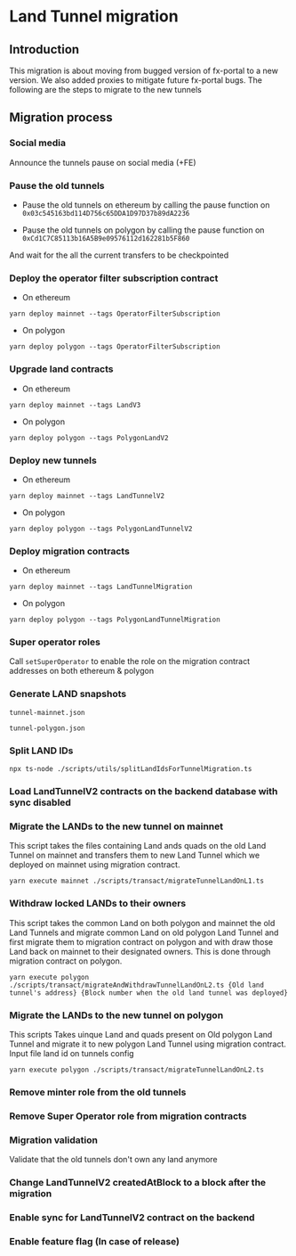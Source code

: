 # Land Tunnel migration

## Introduction

This migration is about moving from bugged version of fx-portal to a new version. We also added proxies to mitigate future fx-portal bugs. The following are the steps to migrate to the new tunnels

## Migration process

### Social media

Announce the tunnels pause on social media (+FE)

### Pause the old tunnels

- Pause the old tunnels on ethereum by calling the pause function on `0x03c545163bd114D756c65DDA1D97D37b89dA2236`

- Pause the old tunnels on polygon by calling the pause function on `0xCd1C7C85113b16A5B9e09576112d162281b5F860`

And wait for the all the current transfers to be checkpointed

### Deploy the operator filter subscription contract

- On ethereum
```shell
yarn deploy mainnet --tags OperatorFilterSubscription
```

- On polygon
```shell
yarn deploy polygon --tags OperatorFilterSubscription
```

### Upgrade land contracts

- On ethereum
```shell
yarn deploy mainnet --tags LandV3
```

- On polygon
```shell
yarn deploy polygon --tags PolygonLandV2
```

### Deploy new tunnels

- On ethereum
```shell
yarn deploy mainnet --tags LandTunnelV2
```

- On polygon
```shell
yarn deploy polygon --tags PolygonLandTunnelV2
```

### Deploy migration contracts

- On ethereum
```shell
yarn deploy mainnet --tags LandTunnelMigration
```

- On polygon
```shell
yarn deploy polygon --tags PolygonLandTunnelMigration
```

### Super operator roles

Call `setSuperOperator` to enable the role on the migration contract addresses on both ethereum & polygon

### Generate LAND snapshots

```
tunnel-mainnet.json
```

```
tunnel-polygon.json
```

### Split LAND IDs

```shell
npx ts-node ./scripts/utils/splitLandIdsForTunnelMigration.ts
```

### Load LandTunnelV2 contracts on the backend database with sync disabled

### Migrate the LANDs to the new tunnel on mainnet

This script takes the files containing Land ands quads on the old Land Tunnel on mainnet and transfers them to new Land Tunnel which we deployed on mainnet using migration contract.

```shell
yarn execute mainnet ./scripts/transact/migrateTunnelLandOnL1.ts
```

### Withdraw locked LANDs to their owners

This script takes the common Land on both polygon and mainnet the old Land Tunnels and migrate common Land on old polygon Land Tunnel and first migrate them to migration contract on polygon and with draw those Land back on mainnet to their designated owners. This is done through migration contract on polygon.

```shell
yarn execute polygon ./scripts/transact/migrateAndWithdrawTunnelLandOnL2.ts {Old land tunnel's address} {Block number when the old land tunnel was deployed}
```

### Migrate the LANDs to the new tunnel on polygon

This scripts Takes uinque Land and quads present on Old polygon Land Tunnel and migrate it to new polygon Land Tunnel using migration contract. Input file land id on tunnels config

```shell
yarn execute polygon ./scripts/transact/migrateTunnelLandOnL2.ts
```

### Remove minter role from the old tunnels

### Remove Super Operator role from migration contracts

### Migration validation

Validate that the old tunnels don't own any land anymore

### Change LandTunnelV2 createdAtBlock to a block after the migration

### Enable sync for LandTunnelV2 contract on the backend

### Enable feature flag (In case of release)
